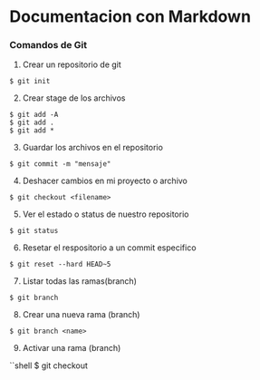 # Documentacion con Markdown

### Comandos de Git 

1. Crear un repositorio de git

```shell
$ git init
```

2. Crear stage de los archivos 

```shell
$ git add -A
$ git add .
$ git add *
```

3. Guardar los archivos en el repositorio

```shell
$ git commit -m "mensaje"
```

4. Deshacer cambios en mi proyecto o archivo

```shell
$ git checkout <filename>
```

5. Ver el estado o status de nuestro repositorio

```shell
$ git status
````

6. Resetar el respositorio a un commit especifico

```shell
$ git reset --hard HEAD~5
```

7. Listar todas las ramas(branch)

```shell
$ git branch
```

8. Crear una nueva rama (branch)

```shell
$ git branch <name>
````

9. Activar una rama (branch)

``shell
$ git checkout <branch>
```